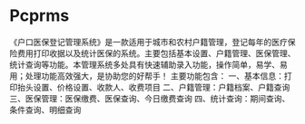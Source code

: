 # Pcprms
 《户口医保登记管理系统》是一款适用于城市和农村户籍管理，登记每年的医疗保险费用打印收据以及统计医保的系统。主要包括基本设置、户籍管理、医保管理、统计查询等功能。本管理系统多处具有快速辅助录入功能，操作简单，易学、易用；处理功能高效强大，是协助您的好帮手！ 主要功能包含： 一、基本信息：打印抬头设置、价格设置、收款人、收费项目 二、户籍管理：户籍档案、户籍查询 三、医保管理：医保缴费、医保查询、今日缴费查询 四、统计查询：期间查询、条件查询、明细查询
